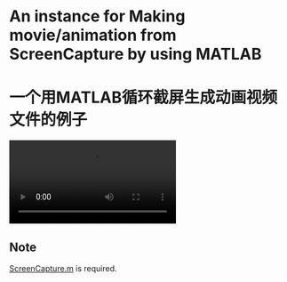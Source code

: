 # An instance for Making movie/animation from ScreenCapture by using MATLAB

# 一个用MATLAB循环截屏生成动画视频文件的例子

<video src="https://github.com/chouj/WindGIF/blob/master/62b0b683-d6f2-4573-921d-89d0b9004614.mp4" controls="controls"></video>

## Note

[ScreenCapture.m](https://ww2.mathworks.cn/matlabcentral/fileexchange/24323-screencapture-get-a-screen-capture-of-a-figure-frame-or-component) is required.
 

